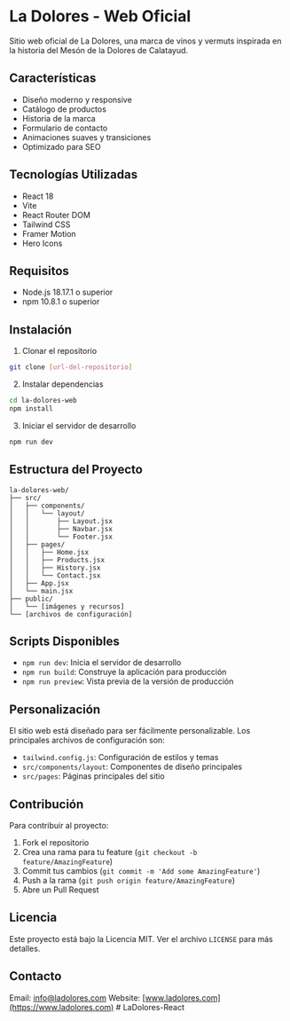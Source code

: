 # La Dolores - Web Oficial

Sitio web oficial de La Dolores, una marca de vinos y vermuts inspirada en la historia del Mesón de la Dolores de Calatayud.

## Características

- Diseño moderno y responsive
- Catálogo de productos
- Historia de la marca
- Formulario de contacto
- Animaciones suaves y transiciones
- Optimizado para SEO

## Tecnologías Utilizadas

- React 18
- Vite
- React Router DOM
- Tailwind CSS
- Framer Motion
- Hero Icons

## Requisitos

- Node.js 18.17.1 o superior
- npm 10.8.1 o superior

## Instalación

1. Clonar el repositorio
```bash
git clone [url-del-repositorio]
```

2. Instalar dependencias
```bash
cd la-dolores-web
npm install
```

3. Iniciar el servidor de desarrollo
```bash
npm run dev
```

## Estructura del Proyecto

```
la-dolores-web/
├── src/
│   ├── components/
│   │   └── layout/
│   │       ├── Layout.jsx
│   │       ├── Navbar.jsx
│   │       └── Footer.jsx
│   ├── pages/
│   │   ├── Home.jsx
│   │   ├── Products.jsx
│   │   ├── History.jsx
│   │   └── Contact.jsx
│   ├── App.jsx
│   └── main.jsx
├── public/
│   └── [imágenes y recursos]
└── [archivos de configuración]
```

## Scripts Disponibles

- `npm run dev`: Inicia el servidor de desarrollo
- `npm run build`: Construye la aplicación para producción
- `npm run preview`: Vista previa de la versión de producción

## Personalización

El sitio web está diseñado para ser fácilmente personalizable. Los principales archivos de configuración son:

- `tailwind.config.js`: Configuración de estilos y temas
- `src/components/layout`: Componentes de diseño principales
- `src/pages`: Páginas principales del sitio

## Contribución

Para contribuir al proyecto:

1. Fork el repositorio
2. Crea una rama para tu feature (`git checkout -b feature/AmazingFeature`)
3. Commit tus cambios (`git commit -m 'Add some AmazingFeature'`)
4. Push a la rama (`git push origin feature/AmazingFeature`)
5. Abre un Pull Request

## Licencia

Este proyecto está bajo la Licencia MIT. Ver el archivo `LICENSE` para más detalles.

## Contacto

Email: info@ladolores.com
Website: [www.ladolores.com](https://www.ladolores.com)
#   L a D o l o r e s - R e a c t  
 